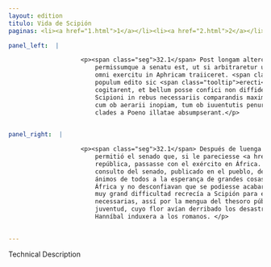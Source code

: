 ```yaml
---
layout: edition
titulo: Vida de Scipión
paginas: <li><a href="1.html">1</a></li><li><a href="2.html">2</a></li><li><a href="3.html">3</a></li><li><a href="4.html">4</a></li><li><a href="5.html">5</a></li><li><a href="6.html">6</a></li><li><a href="7.html">7</a></li><li><a href="8.html">8</a></li><li><a href="9.html">9</a></li><li><a href="10.html">10</a></li><li><a href="11.html">11</a></li><li><a href="12.html">12</a></li><li><a href="13.html">13</a></li><li><a href="14.html">14</a></li><li><a href="15.html">15</a></li><li><a href="16.html">16</a></li><li><a href="17.html">17</a></li><li><a href="18.html">18</a></li><li><a href="19.html">19</a></li><li><a href="20.html">20</a></li><li><a href="21.html">21</a></li><li><a href="22.html">22</a></li><li><a href="23.html">23</a></li><li><a href="24.html">24</a></li><li><a href="25.html">25</a></li><li><a href="26.html">26</a></li><li><a href="27.html">27</a></li><li><a href="28.html">28</a></li><li><a href="29.html">29</a></li><li><a href="30.html">30</a></li><li><a href="31.html">31</a></li><li><a href="32.html">32</a></li><li><a href="33.html">33</a></li><li><a href="34.html">34</a></li><li><a href="35.html">35</a></li><li><a href="36.html">36</a></li><li><a href="37.html">37</a></li><li><a href="38.html">38</a></li><li><a href="39.html">39</a></li><li><a href="40.html">40</a></li><li><a href="41.html">41</a></li><li><a href="42.html">42</a></li><li><a href="43.html">43</a></li><li><a href="44.html">44</a></li><li><a href="45.html">45</a></li><li><a href="46.html">46</a></li><li><a href="47.html">47</a></li><li><a href="48.html">48</a></li><li><a href="49.html">49</a></li><li><a href="50.html">50</a></li><li><a href="51.html">51</a></li><li><a href="52.html">52</a></li><li><a href="53.html">53</a></li><li><a href="54.html">54</a></li><li><a href="55.html">55</a></li><li><a href="56.html">56</a></li><li><a href="57.html">57</a></li><li><a href="58.html">58</a></li><li><a href="59.html">59</a></li><li><a href="60.html">60</a></li><li><a href="61.html">61</a></li><li><a href="62.html">62</a></li><li><a href="63.html">63</a></li><li><a href="64.html">64</a></li><li><a href="65.html">65</a></li><li><a href="66.html">66</a></li><li><a href="67.html">67</a></li><li><a href="68.html">68</a></li><li><a href="69.html">69</a></li><li><a href="70.html">70</a></li><li><a href="71.html">71</a></li><li><a href="72.html">72</a></li><li><a href="73.html">73</a></li><li><a href="74.html">74</a></li>

panel_left:  |

                    <p><span class="seg">32.1</span> Post longam altercationem Scipioni Sicilia decreta,
                        permissumque a senatu est, ut si arbitraretur utile exque republica esse cum
                        omni exercitu in Aphricam traiiceret. <span class="seg">2</span> Hoc senatus consulto in
                        populum edito sic <span class="tooltip">erecti<span class="tooltiptext">erepti <span class="siglas">U</span> </span></span> sunt omnium animi ad spem magnarum rerum, ut iam de Aphrica
                        cogitarent, et bellum posse confici non diffiderent. <span class="seg">3</span> Sed
                        Scipioni in rebus necessariis comparandis maxima difficultas proponebatur,
                        cum ob aerarii inopiam, tum ob iuuentutis penuriam, cuius florem praeteritae
                        clades a Poeno illatae absumpserant.</p>
                

panel_right:  |

                    <p><span class="seg">32.1</span> Después de luenga altercación, señalósele a Scipión Sicilia y
                        permitió el senado que, si le pareciesse <a href="../public/images/1491/186r.jpg" target="new"><img class="facs" src="{site.url}/Vitae/public/images/facs_icon.jpg"/></a>[186r,b] provechoso para la
                        república, passasse con el exército en África. <span class="seg">2</span> Con el tal
                        consulto del senado, publicado en el pueblo, de tal guisa se enhestaron los
                        ánimos de todos a la esperança de grandes cosas, que todos pensavan en lo de
                        África y no desconfiavan que se podiesse acabar la guerra. <span class="seg">3</span> Mas
                        muy grand difficultad recrecía a Scipión para el aparejo de las cosas
                        necessarias, assí por la mengua del thesoro público, como por la falta de la
                        juventud, cuyo flor avían derribado los desastres tan perdidosos que
                        Hanníbal induxera a los romanos. </p>
                

---
```


Technical Description 